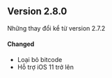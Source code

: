 ## Version 2.8.0

Những thay đổi kể từ version 2.7.2

<!-- #### Added -->
<!-- #### Fixed -->

#### Changed

- Loại bỏ bitcode
- Hỗ trợ iOS 11 trở lên

<!-- #### Deprecated -->
<!-- #### Removed -->
<!-- #### Security -->
